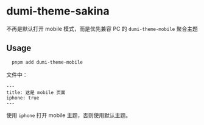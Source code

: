 # dumi-theme-sakina

不再是默认打开 mobile 模式，而是优先兼容 PC 的 `dumi-theme-mobile` 聚合主题

## Usage

```bash
  pnpm add dumi-theme-mobile
```

文件中：

```mdx
---
title: 这是 mobile 页面
iphone: true
---
```

使用 `iphone` 打开 mobile 主题，否则使用默认主题。
